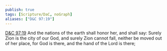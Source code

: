 ```yaml
---
publish: true
tags: [Scripture/DaC, noGraph]
aliases: ["D&C 97:19"]
---
```

[D&C 97:19](https://churchofjesuschrist.org/study/scriptures/dc-testament/dc/97?lang=eng&id=p19#p19) And the nations of the earth shall honor her, and shall say: Surely Zion is the city of our God, and surely Zion cannot fall, neither be moved out of her place, for God is there, and the hand of the Lord is there;
